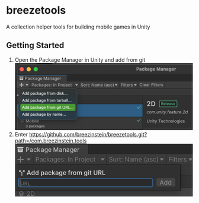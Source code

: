 # breezetools
A collection helper tools for building mobile games in Unity

## Getting Started
1. Open the Package Manager in Unity and add from git
![](docs/package_manager.png)
2. Enter https://github.com/breezinstein/breezetools.git?path=/com.breezinstein.tools
![](docs/package_manager_add.png)
